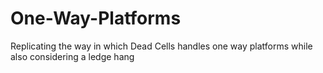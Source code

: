 # One-Way-Platforms
Replicating the way in which Dead Cells handles one way platforms while also considering a ledge hang
